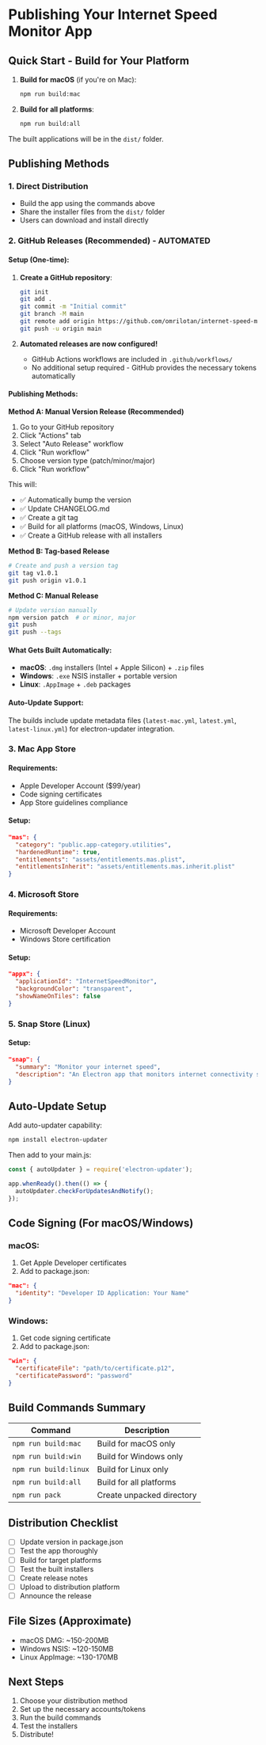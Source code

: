 # Publishing Your Internet Speed Monitor App

## Quick Start - Build for Your Platform

1. **Build for macOS** (if you're on Mac):
   ```bash
   npm run build:mac
   ```

2. **Build for all platforms**:
   ```bash
   npm run build:all
   ```

The built applications will be in the `dist/` folder.

## Publishing Methods

### 1. Direct Distribution
- Build the app using the commands above
- Share the installer files from the `dist/` folder
- Users can download and install directly

### 2. GitHub Releases (Recommended) - AUTOMATED

#### Setup (One-time):
1. **Create a GitHub repository**:
   ```bash
   git init
   git add .
   git commit -m "Initial commit"
   git branch -M main
   git remote add origin https://github.com/omrilotan/internet-speed-monitor.git
   git push -u origin main
   ```

2. **Automated releases are now configured!** 
   - GitHub Actions workflows are included in `.github/workflows/`
   - No additional setup required - GitHub provides the necessary tokens automatically

#### Publishing Methods:

**Method A: Manual Version Release (Recommended)**
1. Go to your GitHub repository
2. Click "Actions" tab
3. Select "Auto Release" workflow
4. Click "Run workflow"
5. Choose version type (patch/minor/major)
6. Click "Run workflow"

This will:
- ✅ Automatically bump the version
- ✅ Update CHANGELOG.md
- ✅ Create a git tag
- ✅ Build for all platforms (macOS, Windows, Linux)
- ✅ Create a GitHub release with all installers

**Method B: Tag-based Release**
```bash
# Create and push a version tag
git tag v1.0.1
git push origin v1.0.1
```

**Method C: Manual Release**
```bash
# Update version manually
npm version patch  # or minor, major
git push
git push --tags
```

#### What Gets Built Automatically:
- **macOS**: `.dmg` installers (Intel + Apple Silicon) + `.zip` files
- **Windows**: `.exe` NSIS installer + portable version
- **Linux**: `.AppImage` + `.deb` packages

#### Auto-Update Support:
The builds include update metadata files (`latest-mac.yml`, `latest.yml`, `latest-linux.yml`) for electron-updater integration.

### 3. Mac App Store

#### Requirements:
- Apple Developer Account ($99/year)
- Code signing certificates
- App Store guidelines compliance

#### Setup:
```json
"mas": {
  "category": "public.app-category.utilities",
  "hardenedRuntime": true,
  "entitlements": "assets/entitlements.mas.plist",
  "entitlementsInherit": "assets/entitlements.mas.inherit.plist"
}
```

### 4. Microsoft Store

#### Requirements:
- Microsoft Developer Account
- Windows Store certification

#### Setup:
```json
"appx": {
  "applicationId": "InternetSpeedMonitor",
  "backgroundColor": "transparent",
  "showNameOnTiles": false
}
```

### 5. Snap Store (Linux)

#### Setup:
```json
"snap": {
  "summary": "Monitor your internet speed",
  "description": "An Electron app that monitors internet connectivity speed at set intervals"
}
```

## Auto-Update Setup

Add auto-updater capability:

```bash
npm install electron-updater
```

Then add to your main.js:
```javascript
const { autoUpdater } = require('electron-updater');

app.whenReady().then(() => {
  autoUpdater.checkForUpdatesAndNotify();
});
```

## Code Signing (For macOS/Windows)

### macOS:
1. Get Apple Developer certificates
2. Add to package.json:
```json
"mac": {
  "identity": "Developer ID Application: Your Name"
}
```

### Windows:
1. Get code signing certificate
2. Add to package.json:
```json
"win": {
  "certificateFile": "path/to/certificate.p12",
  "certificatePassword": "password"
}
```

## Build Commands Summary

| Command | Description |
|---------|-------------|
| `npm run build:mac` | Build for macOS only |
| `npm run build:win` | Build for Windows only |
| `npm run build:linux` | Build for Linux only |
| `npm run build:all` | Build for all platforms |
| `npm run pack` | Create unpacked directory |

## Distribution Checklist

- [ ] Update version in package.json
- [ ] Test the app thoroughly
- [ ] Build for target platforms
- [ ] Test the built installers
- [ ] Create release notes
- [ ] Upload to distribution platform
- [ ] Announce the release

## File Sizes (Approximate)
- macOS DMG: ~150-200MB
- Windows NSIS: ~120-150MB
- Linux AppImage: ~130-170MB

## Next Steps
1. Choose your distribution method
2. Set up the necessary accounts/tokens
3. Run the build commands
4. Test the installers
5. Distribute!
